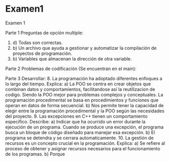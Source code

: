 # Examen1
Examen 1

Parte 1 Preguntas de opción multiple:
  1. d) Todas son correctas.
  2. b) Un archivo que ayuda a gestionar y automatizar la compilación de proyectos de programación.
  3. b) Variables que almacenan la dirección de otra variable.

Parte 2 Problemas de codificación (Se encuentran en el main):

Parte 3 Desarrollar:
 8. La programación ha adoptado diferentes enfoques a lo largo del tiempo. Explica:
   a) La POO se centra en crear objetos que combinan datos y comportamientos, facilitandose así la reutilizacion de codigo.
   Siendo la POO mejor para problemas complejos y conceptuales.
   La programación procedimental se basa en procedimientos y funciones que operan en datos de forma secuencial.
   b) Nos permite tener la capacidad de elegir entre la programación procedimental y la POO según las necesidades del proyecto.
 9. Las excepciones en C++ tienen un comportamiento específico. Describe:
   a) Indicar que ha ocurrido un error durante la ejecución de un programa. Cuando se produce una excepción, el programa busca 
   un bloque de código diseñado para manejar esa excepción.
   b) El programa se detendra y se cerrara automaticamente.
10. La gestión de recursos es un concepto crucial en la programación. Explica:
  a) Se refiere al proceso de obtener y asignar recursos necesarios para el funcionamiento de los programas.
  b) Porque 
